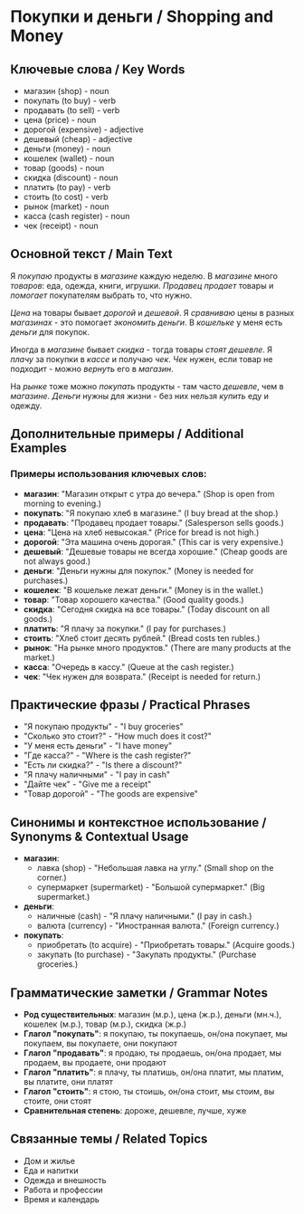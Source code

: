 # Покупки и деньги / Shopping and Money

## Ключевые слова / Key Words
- магазин (shop) - noun
- покупать (to buy) - verb
- продавать (to sell) - verb
- цена (price) - noun
- дорогой (expensive) - adjective
- дешевый (cheap) - adjective
- деньги (money) - noun
- кошелек (wallet) - noun
- товар (goods) - noun
- скидка (discount) - noun
- платить (to pay) - verb
- стоить (to cost) - verb
- рынок (market) - noun
- касса (cash register) - noun
- чек (receipt) - noun

## Основной текст / Main Text

Я *покупаю* продукты в *магазине* каждую неделю. В *магазине* много *товаров*: еда, одежда, книги, игрушки. *Продавец* *продает* товары и *помогает* покупателям выбрать то, что нужно.

*Цена* на товары бывает *дорогой* и *дешевой*. Я *сравниваю* цены в разных *магазинах* - это помогает *экономить* *деньги*. В *кошельке* у меня есть *деньги* для покупок.

Иногда в *магазине* бывает *скидка* - тогда товары *стоят* *дешевле*. Я *плачу* за покупки в *кассе* и получаю *чек*. *Чек* нужен, если товар не подходит - можно *вернуть* его в *магазин*.

На *рынке* тоже можно *покупать* продукты - там часто *дешевле*, чем в *магазине*. *Деньги* нужны для жизни - без них нельзя *купить* еду и одежду.

## Дополнительные примеры / Additional Examples

### Примеры использования ключевых слов:
- **магазин**: "Магазин открыт с утра до вечера." (Shop is open from morning to evening.)
- **покупать**: "Я покупаю хлеб в магазине." (I buy bread at the shop.)
- **продавать**: "Продавец продает товары." (Salesperson sells goods.)
- **цена**: "Цена на хлеб невысокая." (Price for bread is not high.)
- **дорогой**: "Эта машина очень дорогая." (This car is very expensive.)
- **дешевый**: "Дешевые товары не всегда хорошие." (Cheap goods are not always good.)
- **деньги**: "Деньги нужны для покупок." (Money is needed for purchases.)
- **кошелек**: "В кошельке лежат деньги." (Money is in the wallet.)
- **товар**: "Товар хорошего качества." (Good quality goods.)
- **скидка**: "Сегодня скидка на все товары." (Today discount on all goods.)
- **платить**: "Я плачу за покупки." (I pay for purchases.)
- **стоить**: "Хлеб стоит десять рублей." (Bread costs ten rubles.)
- **рынок**: "На рынке много продуктов." (There are many products at the market.)
- **касса**: "Очередь в кассу." (Queue at the cash register.)
- **чек**: "Чек нужен для возврата." (Receipt is needed for return.)

## Практические фразы / Practical Phrases

- "Я покупаю продукты" - "I buy groceries"
- "Сколько это стоит?" - "How much does it cost?"
- "У меня есть деньги" - "I have money"
- "Где касса?" - "Where is the cash register?"
- "Есть ли скидка?" - "Is there a discount?"
- "Я плачу наличными" - "I pay in cash"
- "Дайте чек" - "Give me a receipt"
- "Товар дорогой" - "The goods are expensive"

## Синонимы и контекстное использование / Synonyms & Contextual Usage

- **магазин**: 
  - лавка (shop) - "Небольшая лавка на углу." (Small shop on the corner.)
  - супермаркет (supermarket) - "Большой супермаркет." (Big supermarket.)
- **деньги**: 
  - наличные (cash) - "Я плачу наличными." (I pay in cash.)
  - валюта (currency) - "Иностранная валюта." (Foreign currency.)
- **покупать**: 
  - приобретать (to acquire) - "Приобретать товары." (Acquire goods.)
  - закупать (to purchase) - "Закупать продукты." (Purchase groceries.)

## Грамматические заметки / Grammar Notes

- **Род существительных**: магазин (м.р.), цена (ж.р.), деньги (мн.ч.), кошелек (м.р.), товар (м.р.), скидка (ж.р.)
- **Глагол "покупать"**: я покупаю, ты покупаешь, он/она покупает, мы покупаем, вы покупаете, они покупают
- **Глагол "продавать"**: я продаю, ты продаешь, он/она продает, мы продаем, вы продаете, они продают
- **Глагол "платить"**: я плачу, ты платишь, он/она платит, мы платим, вы платите, они платят
- **Глагол "стоить"**: я стою, ты стоишь, он/она стоит, мы стоим, вы стоите, они стоят
- **Сравнительная степень**: дороже, дешевле, лучше, хуже

## Связанные темы / Related Topics

- Дом и жилье
- Еда и напитки
- Одежда и внешность
- Работа и профессии
- Время и календарь
